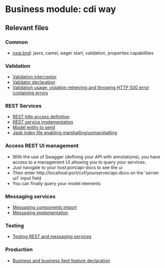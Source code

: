 # Business module: cdi way

## Relevant files
### Common
* [osgi.bnd](https://github.com/OsgiliathEnterprise/net.osgiliath.parent/blob/master/net.osgiliath.samples/net.osgiliath.hello/net.osgiliath.hello.business/net.osgiliath.hello.business.impl.cdi/osgi.bnd): jaxrs, camel, eager start, validation, properties capabilities

### Validation
* [Validation interceptor](https://github.com/OsgiliathEnterprise/net.osgiliath.parent/blob/master/net.osgiliath.samples/net.osgiliath.hello/net.osgiliath.hello.business/net.osgiliath.hello.business.impl.cdi/src/main/resources/META-INF/beans.xml)
* [Validator declaration](https://github.com/OsgiliathEnterprise/net.osgiliath.parent/blob/master/net.osgiliath.samples/net.osgiliath.hello/net.osgiliath.hello.business/net.osgiliath.hello.business.impl.cdi/src/main/java/conf/HelloCDIValidator.java)
* [Validation usage: violation retreiving and throwing HTTP 500 error containing errors](https://github.com/OsgiliathEnterprise/net.osgiliath.parent/blob/master/net.osgiliath.samples/net.osgiliath.hello/net.osgiliath.hello.business/net.osgiliath.hello.business.impl.cdi/src/main/java/net/osgiliath/hello/business/cdi/impl/services/impl/HelloServiceJaxRS.java)

### REST Services
* [REST http access definition](https://github.com/OsgiliathEnterprise/net.osgiliath.parent/blob/master/net.osgiliath.samples/net.osgiliath.hello/net.osgiliath.hello.business/net.osgiliath.hello.business.impl.cdi/src/main/java/net/osgiliath/hello/business/cdi/impl/HelloServiceJaxRS.java)
* [REST service implementation](https://github.com/OsgiliathEnterprise/net.osgiliath.parent/blob/master/net.osgiliath.samples/net.osgiliath.hello/net.osgiliath.hello.business/net.osgiliath.hello.business.impl.cdi/src/main/java/net/osgiliath/hello/business/cdi/impl/services/impl/HelloServiceJaxRS.java)
* [Model entity to send](https://github.com/OsgiliathEnterprise/net.osgiliath.parent/blob/master/net.osgiliath.samples/net.osgiliath.hello/net.osgiliath.hello.business/net.osgiliath.hello.business.spi/src/main/java/net/osgiliath/hello/business/model/Hellos.java)
* [Jaxb index file enabling marshalling/unmarshalling](https://github.com/OsgiliathEnterprise/net.osgiliath.parent/blob/master/net.osgiliath.samples/net.osgiliath.hello/net.osgiliath.hello.business/net.osgiliath.hello.business.spi/src/main/java/net/osgiliath/hello/business/model/jaxb.index)

### Access REST UI management
* With the use of Swagger (defining your API with annotations), you have access to a management UI allowing you to query your services.
* Just navigate to your host:port/api-docs to see the ui
* Then enter http://localhost:port/cxf/yourserver/api-docs on the 'server url' input field
* You can finally query your model elements 

### Messaging services
* [Messaging components import](https://github.com/OsgiliathEnterprise/net.osgiliath.parent/blob/master/net.osgiliath.samples/net.osgiliath.hello/net.osgiliath.hello.business/net.osgiliath.hello.business.impl.cdi/src/main/java/conf/HelloComponents.java)
* [Messaging implementation](https://github.com/OsgiliathEnterprise/net.osgiliath.parent/blob/master/net.osgiliath.samples/net.osgiliath.hello/net.osgiliath.hello.business/net.osgiliath.hello.business.impl.cdi/src/main/java/net/osgiliath/hello/business/cdi/impl/services/impl/HelloServiceJMS.java)

### Testing
* [Testing REST and messaging services](https://github.com/OsgiliathEnterprise/net.osgiliath.parent/blob/master/net.osgiliath.samples/net.osgiliath.hello/net.osgiliath.hello.business/net.osgiliath.hello.business.impl.cdi/src/it/java/net/osgiliath/hello/business/impl/cdi/services/impl/itests/ITHelloServiceJaxRS.java)

### Production
* [Business and business itest feature declaration](https://github.com/OsgiliathEnterprise/net.osgiliath.parent/blob/master/net.osgiliath.samples/net.osgiliath.hello/net.osgiliath.hello.features/src/main/resources/net.osgiliath.hello.features.xml)
